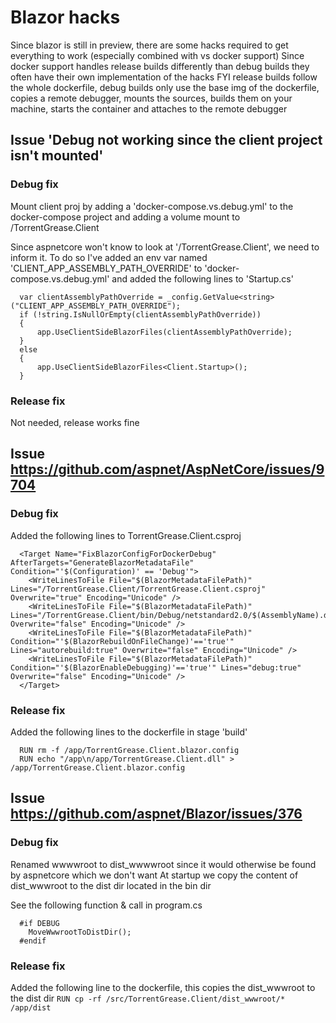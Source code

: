 ﻿# Blazor hacks
Since blazor is still in preview, there are some hacks required to get everything to work (especially combined with vs docker support)
Since docker support handles release builds differently than debug builds they often have their own implementation of the hacks
FYI release builds follow the whole dockerfile, debug builds only use the base img of the dockerfile, copies a remote debugger, mounts the sources, builds them on your machine, starts the container and attaches to the remote debugger

## Issue 'Debug not working since the client project isn't mounted'
### Debug fix
Mount client proj by adding a 'docker-compose.vs.debug.yml' to the docker-compose project and adding a volume mount to /TorrentGrease.Client

Since aspnetcore won't know to look at '/TorrentGrease.Client', we need to inform it. To do so I've added an env var named 'CLIENT_APP_ASSEMBLY_PATH_OVERRIDE' to 'docker-compose.vs.debug.yml' and added the following lines to 'Startup.cs'
```
  var clientAssemblyPathOverride = _config.GetValue<string>("CLIENT_APP_ASSEMBLY_PATH_OVERRIDE");
  if (!string.IsNullOrEmpty(clientAssemblyPathOverride))
  {
      app.UseClientSideBlazorFiles(clientAssemblyPathOverride);
  }
  else
  {
      app.UseClientSideBlazorFiles<Client.Startup>();
  }
```
### Release fix
Not needed, release works fine

## Issue https://github.com/aspnet/AspNetCore/issues/9704
### Debug fix
Added the following lines to TorrentGrease.Client.csproj
```
  <Target Name="FixBlazorConfigForDockerDebug" AfterTargets="GenerateBlazorMetadataFile" Condition="'$(Configuration)' == 'Debug'">
    <WriteLinesToFile File="$(BlazorMetadataFilePath)" Lines="/TorrentGrease.Client/TorrentGrease.Client.csproj" Overwrite="true" Encoding="Unicode" />
    <WriteLinesToFile File="$(BlazorMetadataFilePath)" Lines="/TorrentGrease.Client/bin/Debug/netstandard2.0/$(AssemblyName).dll" Overwrite="false" Encoding="Unicode" />
    <WriteLinesToFile File="$(BlazorMetadataFilePath)" Condition="'$(BlazorRebuildOnFileChange)'=='true'" Lines="autorebuild:true" Overwrite="false" Encoding="Unicode" />
    <WriteLinesToFile File="$(BlazorMetadataFilePath)" Condition="'$(BlazorEnableDebugging)'=='true'" Lines="debug:true" Overwrite="false" Encoding="Unicode" />
  </Target>
```

### Release fix
Added the following lines to the dockerfile in stage 'build'
```
  RUN rm -f /app/TorrentGrease.Client.blazor.config
  RUN echo "/app\n/app/TorrentGrease.Client.dll" > /app/TorrentGrease.Client.blazor.config
```

## Issue https://github.com/aspnet/Blazor/issues/376
### Debug fix
Renamed wwwwroot to dist_wwwwroot since it would otherwise be found by aspnetcore which we don't want
At startup we copy the content of dist_wwwroot to the dist dir located in the bin dir

See the following function & call in program.cs
```
  #if DEBUG
    MoveWwwrootToDistDir();
  #endif
```
### Release fix
Added the following line to the dockerfile, this copies the dist_wwwroot to the dist dir
``RUN cp -rf /src/TorrentGrease.Client/dist_wwwroot/* /app/dist``

